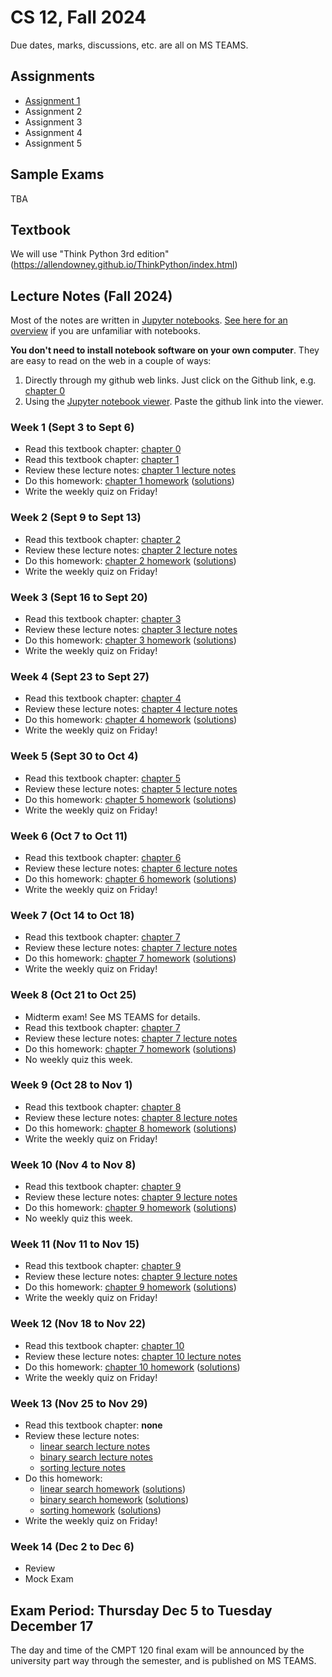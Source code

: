 # CS 12, Fall 2024

Due dates, marks, discussions, etc. are all on MS TEAMS.

## Assignments

- [Assignment 1](https://github.com/Choi-Master/CS12/blob/gh-pages/assignments/a1/a1.ipynb)
- Assignment 2
- Assignment 3
- Assignment 4
- Assignment 5

## Sample Exams
TBA

## Textbook
We will use "Think Python 3rd edition" (https://allendowney.github.io/ThinkPython/index.html)

## Lecture Notes (Fall 2024)

Most of the notes are written in [Jupyter notebooks](https://jupyter.org/). [See
here for an
overview](https://colab.research.google.com/github/AllenDowney/ThinkPython/blob/v3/chapters/jupyter_intro.ipynb)
if you are unfamiliar with notebooks.

**You don't need to install notebook software on your own computer**. They are
easy to read on the web in a couple of ways:

1. Directly through my github web links. Just click on the Github link, e.g.
   [chapter 0](https://github.com/Choi-Master/CS12/blob/gh-pages/textbook/chap00.ipynb)
2. Using the [Jupyter notebook viewer](https://nbviewer.jupyter.org/). Paste the
   github link into the viewer.

### Week 1 (Sept 3 to Sept 6)

- Read this textbook chapter: [chapter 0](https://github.com/Choi-Master/CS12/blob/gh-pages/textbook/chap00.ipynb)
- Read this textbook chapter: [chapter 1](https://github.com/Choi-Master/CS12/blob/gh-pages/textbook/chap01.ipynb)
- Review these lecture notes: [chapter 1 lecture notes](https://github.com/Choi-Master/CS12/blob/gh-pages/lecture_notes/chapter1/chapter1_lecture.ipynb)
- Do this homework: [chapter 1 homework](https://github.com/Choi-Master/CS12/blob/gh-pages/lecture_notes/chapter1/homework1.ipynb) ([solutions](https://github.com/CChoi-Master/CS12/blob/gh-pages/lecture_notes/chapter1/homework1_sol.ipynb))
- Write the weekly quiz on Friday!

### Week 2 (Sept 9 to Sept 13)

- Read this textbook chapter: [chapter 2](https://github.com/Choi-Master/CS12/blob/gh-pages/textbook/chap02.ipynb)
- Review these lecture notes: [chapter 2 lecture notes](https://github.com/Choi-Master/CS12/blob/gh-pages/lecture_notes/chapter2/chapter2_lecture.ipynb)
- Do this homework: [chapter 2 homework](https://github.com/Choi-Master/CS12/blob/gh-pages/lecture_notes/chapter2/homework2.ipynb) ([solutions](https://github.com/Choi-Master/CS12/blob/gh-pages/lecture_notes/chapter2/homework2_sol.ipynb))
- Write the weekly quiz on Friday!

### Week 3 (Sept 16 to Sept 20)

- Read this textbook chapter: [chapter 3](https://github.com/Choi-Master/CS12/blob/gh-pages/textbook/chap03.ipynb)
- Review these lecture notes: [chapter 3 lecture notes](https://github.com/Choi-Master/CS12/blob/gh-pages/lecture_notes/chapter3/chapter3_lecture.ipynb)
- Do this homework: [chapter 3 homework](https://github.com/Choi-Master/CS12/blob/gh-pages/lecture_notes/chapter3/homework3.ipynb) ([solutions](https://github.com/Choi-Master/CS12/blob/gh-pages/lecture_notes/chapter3/homework3_sol.ipynb))
- Write the weekly quiz on Friday!

### Week 4 (Sept 23 to Sept 27)

- Read this textbook chapter: [chapter 4](https://github.com/Choi-Master/CS12/blob/gh-pages/textbook/chap04.ipynb)
- Review these lecture notes: [chapter 4 lecture notes](https://github.com/Choi-Master/CS12/blob/gh-pages/lecture_notes/chapter4/chapter4_lecture.ipynb)
- Do this homework: [chapter 4 homework](https://github.com/Choi-Master/CS12/blob/gh-pages/lecture_notes/chapter4/homework4.ipynb) ([solutions](https://github.com/Choi-Master/CS12/blob/gh-pages/lecture_notes/chapter4/homework4_sol.ipynb))
- Write the weekly quiz on Friday!

### Week 5 (Sept 30 to Oct 4)

- Read this textbook chapter: [chapter 5](https://github.com/Choi-Master/CS12/blob/gh-pages/textbook/chap05.ipynb)
- Review these lecture notes: [chapter 5 lecture notes](https://github.com/Choi-Master/CS12/blob/gh-pages/lecture_notes/chapter5/chapter5_lecture.ipynb)
- Do this homework: [chapter 5 homework](https://github.com/Choi-Master/CS12/blob/gh-pagesn/lecture_notes/chapter5/homework5.ipynb) ([solutions](https://github.com/Choi-Master/CS12/blob/gh-pages/lecture_notes/chapter5/homework5_sol.ipynb))
- Write the weekly quiz on Friday!

### Week 6 (Oct 7 to Oct 11)

- Read this textbook chapter: [chapter 6](https://github.com/Choi-Master/CS12/blob/gh-pages/textbook/chap06.ipynb)
- Review these lecture notes: [chapter 6 lecture notes](https://github.com/Choi-Master/CS12/blob/gh-pages/lecture_notes/chapter6/chapter6_lecture.ipynb)
- Do this homework: [chapter 6 homework](https://github.com/Choi-Master/CS12/blob/gh-pages/lecture_notes/chapter6/homework6.ipynb) ([solutions](https://github.com/Choi-Master/CS12/blob/gh-pages/lecture_notes/chapter6/homework6_sol.ipynb))
- Write the weekly quiz on Friday!

### Week 7 (Oct 14 to Oct 18)

- Read this textbook chapter: [chapter 7](https://github.com/Choi-Master/CS12/blob/gh-pages/textbook/chap07.ipynb)
- Review these lecture notes: [chapter 7 lecture notes](https://github.com/Choi-Master/CS12/blob/gh-pages/lecture_notes/chapter7/chapter7_lecture.ipynb)
- Do this homework: [chapter 7 homework](https://github.com/Choi-Master/CS12/blob/gh-pages/lecture_notes/chapter7/homework7.ipynb) ([solutions](https://github.com/Choi-Master/CS12/blob/gh-pages/lecture_notes/chapter7/homework7_sol.ipynb))
- Write the weekly quiz on Friday!

### Week 8 (Oct 21 to Oct 25)

- Midterm exam! See MS TEAMS for details.
- Read this textbook chapter: [chapter 7](https://github.com/tjd1234/Choi-Master/CS12/blob/gh-pages/textbook/chap07.ipynb)
- Review these lecture notes: [chapter 7 lecture notes](https://github.com/Choi-Master/CS12/blob/gh-pages/lecture_notes/chapter7/chapter7_lecture.ipynb)
- Do this homework: [chapter 7 homework](https://github.com/Choi-Master/CS12/blob/gh-pages/lecture_notes/chapter7/homework7.ipynb) ([solutions](https://github.com/Choi-Master/CS12/blob/gh-pages/lecture_notes/chapter7/homework7_sol.ipynb))
- No weekly quiz this week.

### Week 9 (Oct 28 to Nov 1)

- Read this textbook chapter: [chapter 8](https://github.com/Choi-Master/CS12/blob/gh-pages/textbook/chap08.ipynb)
- Review these lecture notes: [chapter 8 lecture notes](https://github.com/Choi-Master/CS12/blob/gh-pages/lecture_notes/chapter8/chapter8_lecture.ipynb)
- Do this homework: [chapter 8 homework](https://github.com/Choi-Master/CS12/blob/gh-pages/lecture_notes/chapter8/homework8.ipynb) ([solutions](https://github.com/Choi-Master/CS12/blob/gh-pages/lecture_notes/chapter8/homework8_sol.ipynb))
- Write the weekly quiz on Friday!

### Week 10 (Nov 4 to Nov 8)

- Read this textbook chapter: [chapter 9](https://github.com/Choi-Master/CS12/blob/gh-pages/textbook/chap09.ipynb)
- Review these lecture notes: [chapter 9 lecture notes](https://github.com/Choi-Master/CS12/blob/gh-pages/lecture_notes/chapter9/chapter9_lecture.ipynb)
- Do this homework: [chapter 9 homework](https://github.com/Choi-Master/CS12/blob/gh-pages/lecture_notes/chapter9/homework9.ipynb) ([solutions](https://github.com/Choi-Master/CS12/blob/gh-pages/lecture_notes/chapter9/homework9_sol.ipynb))
- No weekly quiz this week.

### Week 11 (Nov 11 to Nov 15)

- Read this textbook chapter: [chapter 9](https://github.com/Choi-Master/CS12/blob/gh-pages/textbook/chap09.ipynb)
- Review these lecture notes: [chapter 9 lecture notes](https://github.com/Choi-Master/CS12/blob/gh-pages/lecture_notes/chapter9/chapter9_lecture.ipynb)
- Do this homework: [chapter 9 homework](https://github.com/Choi-Master/CS12/blob/gh-pages/lecture_notes/chapter9/homework9.ipynb) ([solutions](https://github.com/Choi-Master/CS12/blob/gh-pages/lecture_notes/chapter9/homework9_sol.ipynb))
- Write the weekly quiz on Friday!

### Week 12 (Nov 18 to Nov 22)

- Read this textbook chapter: [chapter 10](https://github.com/Choi-Master/CS12/blob/gh-pages/textbook/chap10.ipynb)
- Review these lecture notes: [chapter 10 lecture notes](https://github.com/Choi-Master/CS12/blob/gh-pages/lecture_notes/chapter10/chapter10_lecture.ipynb)
- Do this homework: [chapter 10 homework](https://github.com/Choi-Master/CS12/blob/gh-pages/lecture_notes/chapter10/homework10.ipynb) ([solutions](https://github.com/Choi-Master/CS12/blob/gh-pages/lecture_notes/chapter10/homework10_sol.ipynb))
- Write the weekly quiz on Friday!

### Week 13 (Nov 25 to Nov 29)

- Read this textbook chapter: **none**
- Review these lecture notes: 
  - [linear search lecture notes](https://github.com/Choi-Master/CS12/blob/gh-pages/lecture_notes/chapter_algorithms/alg1_linear_search/alg1_linear_search.ipynb)
  - [binary search lecture notes](https://github.comChoi-Master/CS12/blob/gh-pages/lecture_notes/chapter_algorithms/alg2_binary_search/alg2_binary_search.ipynb)
  - [sorting lecture notes](https://github.com/Choi-Master/CS12/blob/gh-pages/lecture_notes/chapter_algorithms/alg3_sorting/alg3_sorting.ipynb)
- Do this homework:
   - [linear search homework](https://github.com/Choi-Master/CS12/blob/gh-pages/lecture_notes/chapter_algorithms/alg1_linear_search/alg1_linear_search_homework.ipynb) ([solutions](https://github.com/Choi-Master/CS12/blob/gh-pages/lecture_notes/chapter_algorithms/alg1_linear_search/alg1_linear_search_homework_sol.ipynb))
   - [binary search homework](https://github.com/Choi-Master/CS12/blob/gh-pages/lecture_notes/chapter_algorithms/alg2_binary_search/alg2_binary_search_homework.ipynb) ([solutions](https://github.com/Choi-Master/CS12/blob/gh-pages/lecture_notes/chapter_algorithms/alg2_binary_search/alg2_binary_search_homework_sol.ipynb))
   - [sorting homework](https://github.com/Choi-Master/CS12/blob/gh-pages/lecture_notes/chapter_algorithms/alg3_sorting/alg3_linear_search_homework.ipynb) ([solutions](https://github.com/Choi-Master/CS12/blob/gh-pages/lecture_notes/chapter_algorithms/alg3_sorting/alg3_linear_search_homework_sol.ipynb))
- Write the weekly quiz on Friday!

### Week 14 (Dec 2 to Dec 6)
- Review
- Mock Exam
  
## Exam Period: Thursday Dec 5 to Tuesday December 17

The day and time of the CMPT 120 final exam will be announced by the university
part way through the semester, and is published on MS TEAMS.
